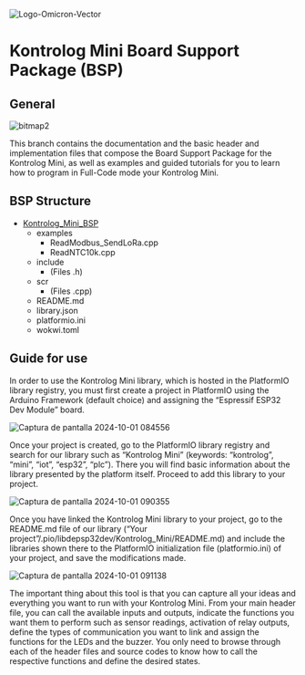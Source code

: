 ![Logo-Omicron-Vector](https://github.com/Omicron-IoT-Solutions/Kontrolog/assets/141452095/1d867a2d-2f0b-40eb-bbb9-566f306320ba)
# Kontrolog Mini Board Support Package (BSP)
## General
![bitmap2](https://github.com/user-attachments/assets/ce062b7b-13b5-4596-9dc3-d58d14262f44)

This branch contains the documentation and the basic header and implementation files that compose the Board Support Package for the Kontrolog Mini, as well as examples and guided tutorials for you to learn how to program in Full-Code mode your Kontrolog Mini.

## BSP Structure

- [Kontrolog_Mini_BSP](https://github.com/Omicron-IoT-Solutions/Kontrolog-Mini/tree/Full-Code/Kontrolog_Mini_BSP)
  - examples
    - ReadModbus_SendLoRa.cpp
    - ReadNTC10k.cpp
  - include
    - (Files .h)
  - scr
    - (Files .cpp)
  - README.md
  - library.json
  - platformio.ini
  - wokwi.toml

## Guide for use
In order to use the Kontrolog Mini library, which is hosted in the PlatformIO library registry, you must first create a project in PlatformIO using the Arduino Framework (default choice) and assigning the “Espressif ESP32 Dev Module” board.

![Captura de pantalla 2024-10-01 084556](https://github.com/user-attachments/assets/755282c3-2c37-470c-a1ab-5080e34b671c)

Once your project is created, go to the PlatformIO library registry and search for our library such as “Kontrolog Mini” (keywords: “kontrolog”, “mini”, “iot”, “esp32”, “plc”). There you will find basic information about the library presented by the platform itself. Proceed to add this library to your project.

![Captura de pantalla 2024-10-01 090355](https://github.com/user-attachments/assets/f00a9eb2-4b1d-4f98-acf3-7baf086da0d0)

Once you have linked the Kontrolog Mini library to your project, go to the README.md file of our library (“Your project”/.pio/libdepsp32dev/Kontrolog_Mini/README.md) and include the libraries shown there to the PlatformIO initialization file (platformio.ini) of your project, and save the modifications made.

![Captura de pantalla 2024-10-01 091138](https://github.com/user-attachments/assets/954452e5-9bf8-4709-97aa-532de264bfa2)

The important thing about this tool is that you can capture all your ideas and everything you want to run with your Kontrolog Mini. From your main header file, you can call the available inputs and outputs, indicate the functions you want them to perform such as sensor readings, activation of relay outputs, define the types of communication you want to link and assign the functions for the LEDs and the buzzer. You only need to browse through each of the header files and source codes to know how to call the respective functions and define the desired states.

